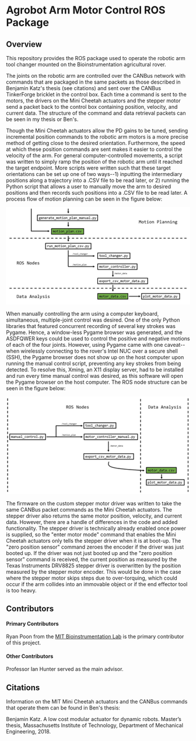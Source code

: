 # Agrobot Arm Motor Control ROS Package

## Overview

This repository provides the ROS package used to operate the robotic arm tool changer mounted on the Bioinstrumentation agricultural rover.

The joints on the robotic arm are controlled over the CANBus network with commands that are packaged in the same packets as those described in Benjamin Katz's thesis (see citations) and sent over the CANBus TinkerForge bricklet in the control box. Each time a command is sent to the motors, the drivers on the Mini Cheetah actuators and the stepper motor send a packet back to the control box containing position, velocity, and current data. The structure of the command and data retrieval packets can be seen in my thesis or Ben's.

Though the Mini Cheetah actuators allow the PD gains to be tuned, sending incremental position commands to the robotic arm motors is a more precise method of getting close to the desired orientation. Furthermore, the speed at which these position commands are sent makes it easier to control the velocity of the arm. For general computer-controlled movements, a script was written to simply ramp the position of the robotic arm until it reached the target endpoint. More scripts were written such that these target orientations can be set up one of two ways--1) inputting the intermediary positions along a trajectory into a .CSV file to be read later, or 2) running the Python script that allows a user to manually move the arm to desired positions and then records such positions into a .CSV file to be read later. A process flow of motion planning can be seen in the figure below:

![alt text](/robotarmautocon.JPG?raw=true)

When manually controlling the arm using a computer keyboard, simultaneous, multiple-joint control was desired. One of the only Python libraries that featured concurrent recording of several key strokes was Pygame. Hence, a window-less Pygame browser was generated, and the ASDFQWER keys could be used to control the positive and negative motions of each of the four joints. However, using Pygame came with one caveat--when wirelessly connecting to the rover's Intel NUC over a secure shell (SSH), the Pygame browser does not show up on the host computer upon running the manual control script, preventing any key strokes from being detected. To resolve this, Xming, an X11 display server, had to be installed and run every time manual control was desired, as this software will open the Pygame browser on the host computer. The ROS node structure can be seen in the figure below:

![alt text](/robotarmmanualcontrol.JPG?raw=true)

The firmware on the custom stepper motor driver was written to take the same CANBus packet commands as the Mini Cheetah actuators. The stepper driver also returns the same motor position, velocity, and current data. However, there are a handle of differences in the code and added functionality. The stepper driver is technically already enabled once power is supplied, so the "enter motor mode" command that enables the Mini Cheetah actuators only tells the stepper driver when it is at boot-up. The "zero position sensor" command zeroes the encoder if the driver was just booted up. If the driver was not just booted up and the "zero position sensor" command is received, the current position as measured by the Texas Instruments DRV8825 stepper driver is overwritten by the position measured by the stepper motor encoder. This would be done in the case where the stepper motor skips steps due to over-torquing, which could occur if the arm collides into an immovable object or if the end effector tool is too heavy.

## Contributors

#### Primary Contributors
Ryan Poon from the [MIT Bioinstrumentation Lab](https://bioinstrumentation.mit.edu/) is the primary contributor of this project.

#### Other Contributors
Professor Ian Hunter served as the main advisor.

## Citations

Information on the MIT Mini Cheetah actuators and the CANBus commands that operate them can be found in Ben's thesis:

Benjamin Katz. A low cost modular actuator for dynamic robots. Master’s thesis, Massachusetts Institute of Technology, Department of Mechanical Engineering, 2018.





